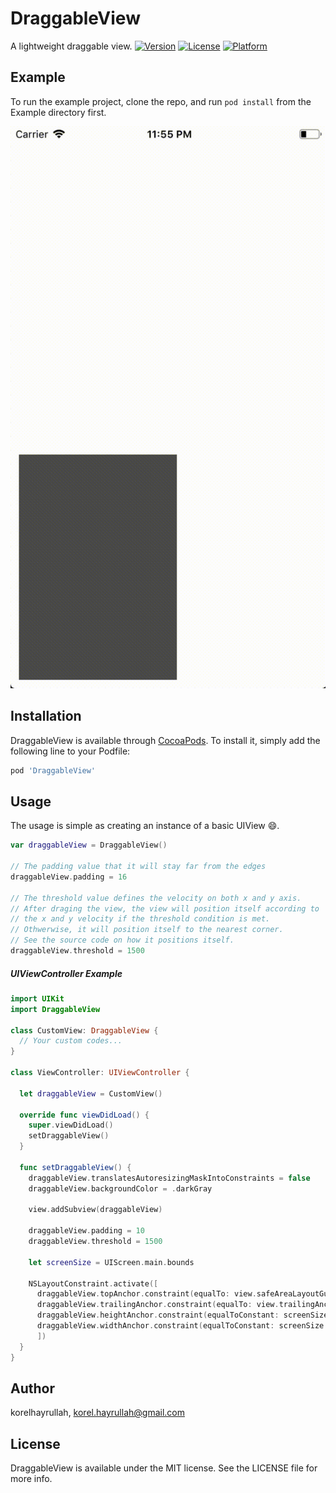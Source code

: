 # DraggableView
A lightweight draggable view.
[![Version](https://img.shields.io/cocoapods/v/DraggableView.svg?style=flat)](https://cocoapods.org/pods/DraggableView)
[![License](https://img.shields.io/cocoapods/l/DraggableView.svg?style=flat)](https://cocoapods.org/pods/DraggableView)
[![Platform](https://img.shields.io/cocoapods/p/DraggableView.svg?style=flat)](https://cocoapods.org/pods/DraggableView)

## Example

To run the example project, clone the repo, and run `pod install` from the Example directory first.

![Demo](https://github.com/korelhayrullah/DraggableView/blob/master/Demo.gif)

## Installation

DraggableView is available through [CocoaPods](https://cocoapods.org). To install
it, simply add the following line to your Podfile:

```ruby
pod 'DraggableView'
```

## Usage

The usage is simple as creating an instance of a basic UIView :smile:.

```swift
var draggableView = DraggableView()

// The padding value that it will stay far from the edges
draggableView.padding = 16

// The threshold value defines the velocity on both x and y axis.
// After draging the view, the view will position itself according to
// the x and y velocity if the threshold condition is met.
// Othwerwise, it will position itself to the nearest corner. 
// See the source code on how it positions itself. 
draggableView.threshold = 1500
```

##### UIViewController Example

```swift
import UIKit
import DraggableView

class CustomView: DraggableView {
  // Your custom codes...
}

class ViewController: UIViewController {
  
  let draggableView = CustomView()
  
  override func viewDidLoad() {
    super.viewDidLoad()
    setDraggableView()
  }
  
  func setDraggableView() {
    draggableView.translatesAutoresizingMaskIntoConstraints = false
    draggableView.backgroundColor = .darkGray
    
    view.addSubview(draggableView)
    
    draggableView.padding = 10
    draggableView.threshold = 1500
    
    let screenSize = UIScreen.main.bounds
    
    NSLayoutConstraint.activate([
      draggableView.topAnchor.constraint(equalTo: view.safeAreaLayoutGuide.topAnchor, constant: draggableView.padding),
      draggableView.trailingAnchor.constraint(equalTo: view.trailingAnchor, constant: -draggableView.padding),
      draggableView.heightAnchor.constraint(equalToConstant: screenSize.height * 0.4),
      draggableView.widthAnchor.constraint(equalToConstant: screenSize.width * 0.5)
      ])
  }
}


```



## Author

korelhayrullah, korel.hayrullah@gmail.com

## License

DraggableView is available under the MIT license. See the LICENSE file for more info.
